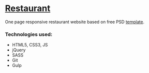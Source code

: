 # <a href="http://fialkiewicz.pl/restaurant">Restaurant</a>
One page responsive restaurant website based on free PSD <a href="http://www.oxygenna.com/freebies/free-one-page-psd-template">template</a>.
### Technologies used:
- HTML5, CSS3, JS
- jQuery
- SASS
- Git
- Gulp
